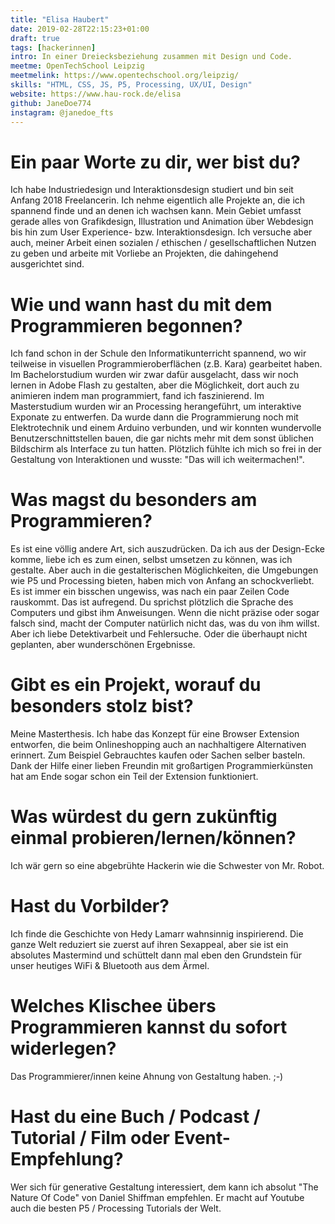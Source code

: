 ```yaml
---
title: "Elisa Haubert"
date: 2019-02-28T22:15:23+01:00
draft: true
tags: [hackerinnen]
intro: In einer Dreiecksbeziehung zusammen mit Design und Code.
meetme: OpenTechSchool Leipzig
meetmelink: https://www.opentechschool.org/leipzig/
skills: "HTML, CSS, JS, P5, Processing, UX/UI, Design"
website: https://www.hau-rock.de/elisa
github: JaneDoe774
instagram: @janedoe_fts
---
```


# Ein paar Worte zu dir, wer bist du?

Ich habe Industriedesign und Interaktionsdesign studiert und bin seit Anfang 2018 Freelancerin. Ich nehme eigentlich alle Projekte an, die ich spannend finde und an denen ich wachsen kann. Mein Gebiet umfasst gerade alles von Grafikdesign, Illustration und Animation über Webdesign bis hin zum User Experience- bzw. Interaktionsdesign. Ich versuche aber auch, meiner Arbeit einen sozialen / ethischen / gesellschaftlichen Nutzen zu geben und arbeite mit Vorliebe an Projekten, die dahingehend ausgerichtet sind.

# Wie und wann hast du mit dem Programmieren begonnen?

Ich fand schon in der Schule den Informatikunterricht spannend, wo wir teilweise in visuellen Programmieroberflächen (z.B. Kara) gearbeitet haben. Im Bachelorstudium wurden wir zwar dafür ausgelacht, dass wir noch lernen in Adobe Flash zu gestalten, aber die Möglichkeit, dort auch zu animieren indem man programmiert, fand ich faszinierend. Im Masterstudium wurden wir an Processing herangeführt, um interaktive Exponate zu entwerfen. Da wurde dann die Programmierung noch mit Elektrotechnik und einem Arduino verbunden, und wir konnten wundervolle Benutzerschnittstellen bauen, die gar nichts mehr mit dem sonst üblichen Bildschirm als Interface zu tun hatten. Plötzlich fühlte ich mich so frei in der Gestaltung von Interaktionen und wusste: "Das will ich weitermachen!".

# Was magst du besonders am Programmieren?

Es ist eine völlig andere Art, sich auszudrücken. Da ich aus der Design-Ecke komme, liebe ich es zum einen, selbst umsetzen zu können, was ich gestalte. Aber auch in die gestalterischen Möglichkeiten, die Umgebungen wie P5 und Processing bieten, haben mich von Anfang an schockverliebt. Es ist immer ein bisschen ungewiss, was nach ein paar Zeilen Code rauskommt. Das ist aufregend. Du sprichst plötzlich die Sprache des Computers und gibst ihm Anweisungen. Wenn die nicht präzise oder sogar falsch sind, macht der Computer natürlich nicht das, was du von ihm willst. Aber ich liebe Detektivarbeit und Fehlersuche. Oder die überhaupt nicht geplanten, aber wunderschönen Ergebnisse.


# Gibt es ein Projekt, worauf du besonders stolz bist?

Meine Masterthesis. Ich habe das Konzept für eine Browser Extension entworfen, die beim Onlineshopping auch an nachhaltigere Alternativen erinnert. Zum Beispiel Gebrauchtes kaufen oder Sachen selber basteln. Dank der Hilfe einer lieben Freundin mit großartigen Programmierkünsten hat am Ende sogar schon ein Teil der Extension funktioniert.

# Was würdest du gern zukünftig einmal probieren/lernen/können?

Ich wär gern so eine abgebrühte Hackerin wie die Schwester von Mr. Robot.


# Hast du Vorbilder?

Ich finde die Geschichte von Hedy Lamarr wahnsinnig inspirierend. Die ganze Welt reduziert sie zuerst auf ihren Sexappeal, aber sie ist ein absolutes Mastermind und schüttelt dann mal eben den Grundstein für unser heutiges WiFi & Bluetooth aus dem Ärmel.

# Welches Klischee übers Programmieren kannst du sofort widerlegen?

Das Programmierer/innen keine Ahnung von Gestaltung haben. ;-)

# Hast du eine Buch / Podcast / Tutorial / Film oder Event-Empfehlung?

Wer sich für generative Gestaltung interessiert, dem kann ich absolut "The Nature Of Code" von Daniel Shiffman empfehlen. Er macht auf Youtube auch die besten P5 / Processing Tutorials der Welt.

